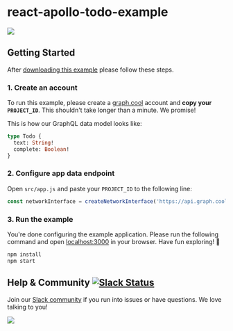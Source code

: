# react-apollo-todo-example
![](http://i.imgur.com/CH44AZF.png)

## Getting Started

After [downloading this example](https://github.com/graphcool-examples/react-apollo-todo-example/archive/master.zip) please follow these steps.

### 1. Create an account

To run this example, please create a [graph.cool](http://graph.cool) account and **copy your `PROJECT_ID`**. This shouldn't take longer than a minute. We promise!

This is how our GraphQL data model looks like:

```graphql
type Todo {
  text: String!
  complete: Boolean!
}
```

### 2. Configure app data endpoint

Open `src/app.js` and paste your `PROJECT_ID` to the following line:

```js
const networkInterface = createNetworkInterface('https://api.graph.cool/simple/v1/__PROJECT_ID__')
```


### 3. Run the example

You're done configuring the example application. Please run the following command and open [localhost:3000](http://localhost:3000) in your browser. Have fun exploring! 🎉

```sh
npm install
npm start
```


## Help & Community [![Slack Status](https://slack.graph.cool/badge.svg)](https://slack.graph.cool)

Join our [Slack community](http://slack.graph.cool/) if you run into issues or have questions. We love talking to you!

![](http://i.imgur.com/5RHR6Ku.png)
